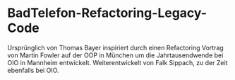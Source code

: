 # BadTelefon-Refactoring-Legacy-Code

Ursprünglich von Thomas Bayer inspiriert durch einen Refactoring Vortrag von Martin Fowler auf der OOP in München um die Jahrtausendwende bei OIO in Mannheim entwickelt. Weiterentwickelt von Falk Sippach, zu der Zeit ebenfalls bei OIO.

